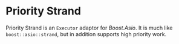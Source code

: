 # Priority Strand

Priority Strand is an `Executor` adaptor for _Boost.Asio_. It is much like `boost::asio::strand`, but in addition supports high priority work.
